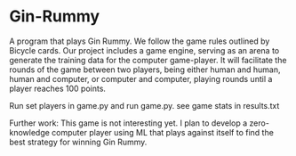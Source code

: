 # Gin-Rummy

A program that plays Gin Rummy. We follow the game rules outlined by Bicycle cards. Our project includes a game engine, serving as an arena to generate the training data for the computer game-player. It will facilitate the rounds of the game between two players, being either human and human, human and computer, or computer and computer, playing rounds until a player reaches 100 points. 

Run set players in game.py and run game.py. see game stats in results.txt

Further work: This game is not interesting yet. I plan to develop a zero-knowledge computer player using ML that plays against itself to find the best strategy for winning Gin Rummy. 
